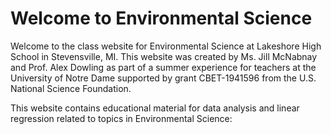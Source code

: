 # Welcome to Environmental Science

Welcome to the class website for Environmental Science at Lakeshore High School in Stevensville, MI. This website was created by Ms. Jill McNabnay and Prof. Alex Dowling as part of a summer experience for teachers at the University of Notre Dame supported by grant CBET-1941596 from the U.S. National Science Foundation.

This website contains educational material for data analysis and linear regression related to topics in Environmental Science:

```{tableofcontents}
```
